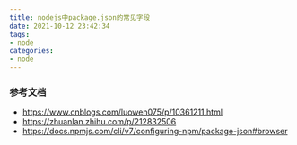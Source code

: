 ```yaml
---
title: nodejs中package.json的常见字段
date: 2021-10-12 23:42:34
tags:
- node
categories:
- node
---
```


### 参考文档

- https://www.cnblogs.com/luowen075/p/10361211.html
- https://zhuanlan.zhihu.com/p/212832506
- https://docs.npmjs.com/cli/v7/configuring-npm/package-json#browser